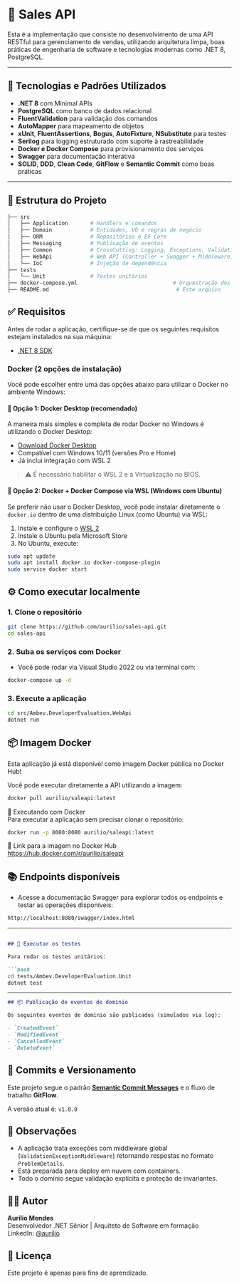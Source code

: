 # 🛒 Sales API

Esta é a implementação que consiste no desenvolvimento de uma API RESTful para gerenciamento de vendas, utilizando arquitetura limpa, boas práticas de engenharia de software e tecnologias modernas como .NET 8, PostgreSQL.

---

## 🚀 Tecnologias e Padrões Utilizados

- **.NET 8** com Minimal APIs
- **PostgreSQL** como banco de dados relacional
- **FluentValidation** para validação dos comandos
- **AutoMapper** para mapeamento de objetos
- **xUnit**, **FluentAssertions**, **Bogus**, **AutoFixture**, **NSubstitute** para testes
- **Serilog** para logging estruturado com suporte à rastreabilidade
- **Docker e Docker Compose** para provisionamento dos serviços
- **Swagger** para documentação interativa
- **SOLID**, **DDD**, **Clean Code**, **GitFlow** e **Semantic Commit** como boas práticas

---


## 🧱 Estrutura do Projeto

```bash
├── src
│   ├── Application       # Handlers e comandos
│   ├── Domain            # Entidades, VO e regras de negócio
│   ├── ORM               # Repositórios e EF Core
│   ├── Messaging         # Publicação de eventos
│   ├── Common            # CrossCutting: Logging, Exceptions, Validations
│   ├── WebApi            # Web API (Controller + Swagger + Middleware)
│   └── IoC               # Injeção de dependência
├── tests
│   └── Unit              # Testes unitários
├── docker-compose.yml                              # Orquestração dos serviços
├── README.md                                        # Este arquivo

```

## ✅ Requisitos

Antes de rodar a aplicação, certifique-se de que os seguintes requisitos estejam instalados na sua máquina:

- [.NET 8 SDK](https://dotnet.microsoft.com/en-us/download/dotnet/8.0)

### Docker (2 opções de instalação)

Você pode escolher entre uma das opções abaixo para utilizar o Docker no ambiente Windows:

#### 🔹 Opção 1: Docker Desktop (recomendado)

A maneira mais simples e completa de rodar Docker no Windows é utilizando o Docker Desktop:

- [Download Docker Desktop](https://www.docker.com/products/docker-desktop/)
- Compatível com Windows 10/11 (versões Pro e Home)
- Já inclui integração com WSL 2

> ⚠️ É necessário habilitar o WSL 2 e a Virtualização no BIOS.

#### 🔹 Opção 2: Docker + Docker Compose via WSL (Windows com Ubuntu)

Se preferir não usar o Docker Desktop, você pode instalar diretamente o `docker.io` dentro de uma distribuição Linux (como Ubuntu) via WSL:

1. Instale e configure o [WSL 2](https://learn.microsoft.com/pt-br/windows/wsl/install)
2. Instale o Ubuntu pela Microsoft Store
3. No Ubuntu, execute:

```bash
sudo apt update
sudo apt install docker.io docker-compose-plugin
sudo service docker start
```



## ⚙️ Como executar localmente

### 1. Clone o repositório
```bash
git clone https://github.com/aurilio/sales-api.git
cd sales-api
```

### 2. Suba os serviços com Docker
- Você pode rodar via Visual Studio 2022 ou via terminal com:

```bash
docker-compose up -d
```

### 3.  Execute a aplicação
```bash
cd src/Ambev.DeveloperEvaluation.WebApi
dotnet run
```

## 📦 Imagem Docker

Esta aplicação já está disponível como imagem Docker pública no Docker Hub!

Você pode executar diretamente a API utilizando a imagem:

```bash
docker pull aurilio/saleapi:latest

```
🚀 Executando com Docker   
Para executar a aplicação sem precisar clonar o repositório:   
```bash
docker run -p 8080:8080 aurilio/saleapi:latest

```
🔗 Link para a imagem no Docker Hub   
 https://hub.docker.com/r/aurilio/saleapi


## 📚 Endpoints disponíveis
- Acesse a documentação Swagger para explorar todos os endpoints e testar as operações disponíveis:
```bash
http://localhost:8080/swagger/index.html
```


---

```markdown

## 🧪 Executar os testes

Para rodar os testes unitários:

```bash
cd tests/Ambev.DeveloperEvaluation.Unit
dotnet test

```


---

```markdown
## 📦 Publicação de eventos de domínio

Os seguintes eventos de domínio são publicados (simulados via log):

- `CreatedEvent`
- `ModifiedEvent`
- `CancelledEvent`
- `DeleteEvent`

```
## 📝 Commits e Versionamento

Este projeto segue o padrão **[Semantic Commit Messages](https://www.conventionalcommits.org/en/v1.0.0/)** e o fluxo de trabalho **GitFlow**.

A versão atual é: `v1.0.0`


## 📌 Observações

- A aplicação trata exceções com middleware global (`ValidationExceptionMiddleware`) retornando respostas no formato `ProblemDetails`.
- Está preparada para deploy em nuvem com containers.
- Todo o domínio segue validação explícita e proteção de invariantes.

## 👨‍💻 Autor

**Aurílio Mendes**  
Desenvolvedor .NET Sênior | Arquiteto de Software em formação  
LinkedIn: [@aurilio](https://www.linkedin.com/in/auriliomendes/)


## 📃 Licença

Este projeto é apenas para fins de aprendizado.

